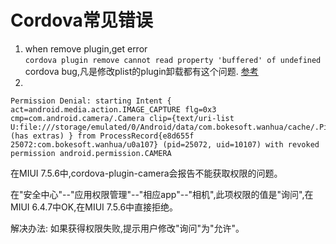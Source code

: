 # Cordova常见错误

1. when remove plugin,get error  
    `cordova plugin remove cannot read property 'buffered' of undefined`
    cordova bug,凡是修改plist的plugin卸载都有这个问题.
    [参考](https://github.com/jeduan/cordova-plugin-facebook4/issues/49)
2. 
```error
Permission Denial: starting Intent { act=android.media.action.IMAGE_CAPTURE flg=0x3 cmp=com.android.camera/.Camera clip={text/uri-list U:file:///storage/emulated/0/Android/data/com.bokesoft.wanhua/cache/.Pic.jpg} (has extras) } from ProcessRecord{e8d655f 25072:com.bokesoft.wanhua/u0a107} (pid=25072, uid=10107) with revoked permission android.permission.CAMERA
```
在MIUI 7.5.6中,cordova-plugin-camera会报告不能获取权限的问题。

在"安全中心"--"应用权限管理"--"相应app"--"相机",此项权限的值是"询问",在MIUI 6.4.7中OK,在MIUI 7.5.6中直接拒绝。

解决办法: 如果获得权限失败,提示用户修改"询问"为"允许"。